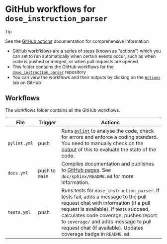 # GitHub workflows for `dose_instruction_parser`

> [!TIP]
> See the [GitHub actions](https://docs.github.com/en/actions) documentation for comprehensive information

* GitHub workfklows are a series of steps (known as "actions") which you can set to run automatically when certain events occur, such as when code is pushed or merged, or when pull requests are opened
* This folder contains the GitHub workflows for the [`dose_instruction_parser`](https://github.com/Public-Health-Scotland/dose_instruction_parser/) repository
* You can view the workflows and their outputs by clicking on the [`Actions`](https://github.com/Public-Health-Scotland/dose_instruction_parser/actions) tab on GitHub


## Workflows

The workflows folder contains all the GitHub workflows.

| File | Trigger | Actions |
| -- | -- | -- |
| `pylint.yml` | push | Runs [`pylint`](https://pypi.org/project/pylint/) to analyse the code, check for errors and enforce a coding standard. You need to manually check on the [output](https://github.com/Public-Health-Scotland/dose_instruction_parser/actions/workflows/pylint.yml) of this to evaluate the state of the code. |
| `docs.yml` | push to `main` | Compiles documentation and publishes to [GitHub pages](https://public-health-scotland.github.io/dose_instruction_parser/). See `doc/sphinx/README.md` for more information.|
| `tests.yml` | push | Runs tests for `dose_instruction_parser`. If tests fail, adds a message to the pull request chat with information (if a pull request is available). If tests succeed, calculates code coverage, pushes report to `coverage/` and adds message to pull request chat (if available). Updates coverage badge in `README.md`.|
